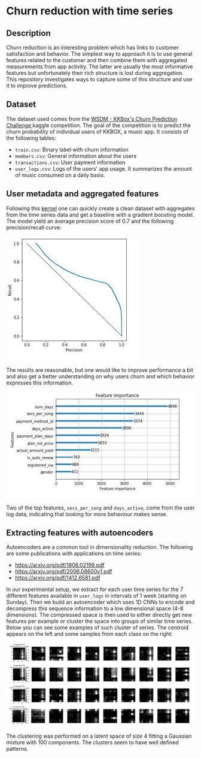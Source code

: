 # Churn reduction with time series

## Description
Churn reduction is an interesting problem which has links to customer satisfaction and behavior.
The simplest way to approach it is to use general features related to the customer and then combine them with
 aggregated measurements from app activity. The latter are usually the most informative features but unfortunately
 their rich structure is lost during aggregation. This repository investigates ways to capture some of this structure
 and use it to improve predictions.
 
## Dataset
The dataset used comes from the [WSDM - KKBox's Churn Prediction Challenge
](`https://www.kaggle.com/c/kkbox-churn-prediction-challenge`) kaggle competition. The goal of the competition is to 
predict the churn probability of individual users of KKBOX, a music app. It consists of the following tables:

- `train.csv`: Binary label with churn information
- `members.csv`: General information about the users
- `transactions.csv`: User payment information
- `user_logs.csv`: Logs of the users' app usage. It summarizes the amount of music consumed on a daily basis.

## User metadata and aggregated features
Following this [kernel](https://www.kaggle.com/garylee29181/fork-of-churn) one can quickly create a clean dataset with
aggregates from the time series data and get a baseline with a gradient boosting model. The model yield an average 
precision score of 0.7 and the following precision/recall curve:

![PR curve](assets/pr_curve_boosting_v2.png)

The results are reasonable, but one would like to improve performance a bit and also get a better understanding on
why users churn and which behavior expresses this information.

![Feature importances](assets/feature_importances_v2.png)

Two of the top features, `secs_per_song` and `days_active`, come from the user log data, indicating that looking 
for more behaviour makes sense.

## Extracting features with autoencoders
Autoencoders are a common tool in dimensionality reduction. The following are some publications with applications 
on time series:
- https://arxiv.org/pdf/1806.02199.pdf
- https://arxiv.org/pdf/2006.08600v1.pdf
- https://arxiv.org/pdf/1412.6581.pdf

In our experimental setup, we extract for each user time series for the 7 different features available in `user_logs`
in intervals of 1 week (starting on Sunday). Then we build an autoencoder which uses 1D CNNs to encode and decompress
this sequence information to a low dimensional space (4-8 dimensions). The compressed space is then used to either
directly get new features per example or cluster the space into groups of similar time series. Below you can see some
examples of such cluster of series. The centroid appears on the left and some samples from each class on the right:

![Time series](assets/time_series.png)

The clustering was performed on a latent space of size 4 fitting a Gaussian mixture with 100 components. The clusters
seem to have well defined patterns.

